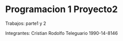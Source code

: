 # Programacion 1 Proyecto2
 Trabajos: parte1 y 2
 
 Integrantes:
 Cristian Rodolfo Teleguario 1990-14-8146
